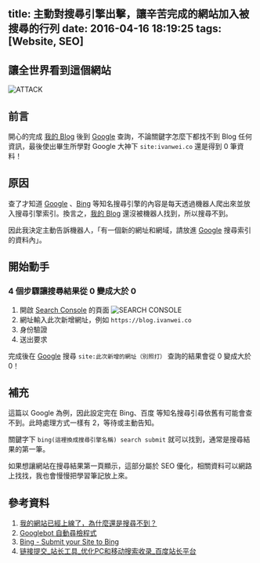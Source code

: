 title: 主動對搜尋引擎出擊，讓辛苦完成的網站加入被搜尋的行列
date: 2016-04-16 18:19:25
tags: [Website, SEO]
---

## 讓全世界看到這個網站

![ATTACK](https://blog.ivanwei.co/images/2016/04/16/ATTACK.jpg)

## 前言

開心的完成 [我的 Blog](https://blog.ivanwei.co "我的 Blog") 後到 [Google](https://www.google.com.tw "Google") 查詢，不論關鍵字怎麼下都找不到 Blog 任何資訊，最後使出畢生所學對 Google 大神下 `site:ivanwei.co` 還是得到 0 筆資料！

<!--more-->

## 原因

查了才知道 [Google](https://www.google.com.tw "Google") 、[Bing](https://www.bing.com "Bing") 等知名搜尋引擎的內容是每天透過機器人爬出來並放入搜尋引擎索引。換言之，[我的 Blog](https://blog.ivanwei.co "我的 Blog") 還沒被機器人找到，所以搜尋不到。

因此我決定主動告訴機器人，「有一個新的網址和網域，請放進 [Google](https://www.google.com.tw "Google") 搜尋索引的資料內」。

## 開始動手

### 4 個步驟讓搜尋結果從 0 變成大於 0

1. 開啟 [Search Console](https://www.google.com/webmasters/tools/submit-url "Search Console") 的頁面
  ![SEARCH CONSOLE](https://blog.ivanwei.co/images/2016/04/16/SEARCH-CONSOLE.png)
2. 網址輸入此次新增網址，例如 `https://blog.ivanwei.co`
3. 身份驗證
4. 送出要求

完成後在 [Google](https://www.google.com.tw "Google") 搜尋 `site:此次新增的網址（別照打）` 查詢的結果會從 0 變成大於 0！

## 補充

這篇以 Google 為例，因此設定完在 Bing、百度 等知名搜尋引尋依舊有可能會查不到。此時處理方式一樣有 2，等待或主動告知。

關鍵字下 `bing(這裡換成搜尋引擎名稱) search submit` 就可以找到，通常是搜尋結果的第一筆。

如果想讓網站在搜尋結果第一頁顯示，這部分屬於 SEO 優化，相關資料可以網路上找找，我也會慢慢把學習筆記放上來。

## 參考資料
1. [我的網站已經上線了，為什麼還是搜尋不到？](https://www.pkthink.com/knowledge-info.asp?id=4 "我的網站已經上線了，為什麼還是搜尋不到？")
2. [Googlebot 自動尋檢程式](https://support.google.com/webmasters/answer/182072?hl=zh-Hant "Googlebot")
3. [Bing - Submit your Site to Bing](https://www.bing.com/toolbox/submit-site-url)
4. [链接提交\_站长工具\_优化PC和移动搜索收录\_百度站长平台](https://zhanzhang.baidu.com/linksubmit/url "链接提交_站长工具_优化PC和移动搜索收录_百度站长平台")
